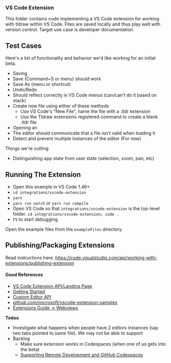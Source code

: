 ### VS Code Extension

This folder contains code implementing a VS Code extension for working with tldraw within VS Code. Files are saved locally and thus play well with version control. Target use case is developer documentation.

## Test Cases
Here's a list of functionality and behavior we'd like working for an initial beta.

 - Saving
  - Save (Command+S or menu) should work
  - Save As (menu or shortcut)
 - Undo/Redo
  - Should reflect correctly in VS Code menus (can/can't do it based on stack)
 - Create new file using either of these methods
   - Use VS Code's "New File", name the file with a .tldr extension 
   - Use the Tldraw extensions registered command to create a blank .tldr file
 - Opening an
 - The editor should communicate that a file isn't valid when loading it
 - Detect and prevent multiple instances of the editor (For now)

Things we're cutting
 - Distinguishing app state from user state (selection, zoom, pan, etc)

## Running The Extension

- Open this example in VS Code 1.46+
- `cd integrations/vscode-extension`
- `yarn`
- `yarn run watch` or `yarn run compile`
- Open VS Code so that `integrations/vscode-extension` is the top-level folder. `cd integrations/vscode-extension; code .`
- `F5` to start debugging

Open the example files from the `exampleFiles` directory.

## Publishing/Packaging Extensions

Read instructions here:
https://code.visualstudio.com/api/working-with-extensions/publishing-extension

#### Good References

- [VS Code Extension API/Landing Page](https://code.visualstudio.com/api)
- [Getting Started](https://code.visualstudio.com/api/get-started/your-first-extension)
- [Custom Editor API](https://code.visualstudio.com/api/extension-guides/custom-editors)
- [github.com/microsoft/vscode-extension-samples](https://github.com/microsoft/vscode-extension-samples)
- [Extensions Guide -> Webviews](https://code.visualstudio.com/api/extension-guides/webview)

**Todos**

- Investigate what happens when people have 2 editors instances (say two tabs pointed to same file). We may not be able to support
- Backlog
  - Make sure extension works in Codespaces (when one of us gets into the beta)
  - [Supporting Remote Development and GitHub Codespaces](https://code.visualstudio.com/api/advanced-topics/remote-extensions)

